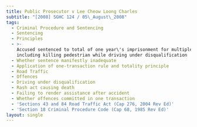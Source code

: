 ```yaml
---
title: Public Prosecutor v Lee Cheow Loong Charles
subtitle: "[2008] SGHC 124 / 05\_August\_2008"
tags:
  - Criminal Procedure and Sentencing
  - Sentencing
  - Principles
  - >-
    Accused sentenced to total of one year\'s imprisonment for multiple offences
    including killing pedestrian while driving under disqualification
  - Whether sentence manifestly inadequate
  - Application of one-transaction rule and totality principle
  - Road Traffic
  - Offences
  - Driving under disqualification
  - Rash act causing death
  - Failing to render assistance after accident
  - Whether offences committed in one transaction
  - 'Sections 43 and 84 Road Traffic Act (Cap 276, 2004 Rev Ed)'
  - 'Section 18 Criminal Procedure Code (Cap 68, 1985 Rev Ed)'
layout: single
---
```


